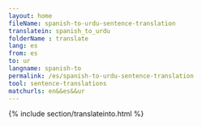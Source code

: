 ```yaml
---
layout: home
fileName: spanish-to-urdu-sentence-translation
translatein: spanish_to_urdu
folderName : translate
lang: es
from: es
to: ur
langname: spanish-to
permalink: /es/spanish-to-urdu-sentence-translation
tool: sentence-translations
matchurls: en&&es&&ur
---
```

{% include section/translateinto.html %}
